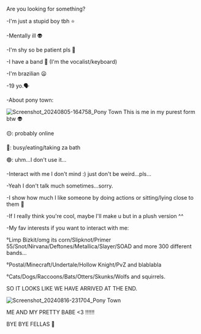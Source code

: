 Are you looking for something? 

-I'm just a stupid boy tbh ⭐

-Mentally ill 👽

-I'm shy so be patient pls 🍪

-I have a band 🐇 (I'm the vocalist/keyboard)

-I'm brazilian 😦 

-19 yo.🗣

-About pony town: 

![Screenshot_20240805-164758_Pony Town](https://github.com/user-attachments/assets/cb269be6-53dc-43e6-8e20-ef20f540ee30)
This is me in my purest form btw 👽

🟡: probably online 

🔴: busy/eating/taking za bath

🟢: uhm...I don't use it... 

-Interact with me I don't mind :)
just don't be weird...pls...

-Yeah I don't talk much sometimes...sorry.

-I show how much I like someone by doing actions or sitting/lying close to them 💖

-If I really think you're cool, maybe I'll make u but in a plush version ^^

-My fav interests if you want to interact with me:

°Limp Bizkit/omg its corn/Slipknot/Primer 55/Snot/Nirvana/Deftones/Metallica/Slayer/SOAD and more 300 different bands...

°Postal/Minecraft/Undertale/Hollow Knight/PvZ and blablabla

°Cats/Dogs/Raccoons/Bats/Otters/Skunks/Wolfs and squirrels. 

SO IT LOOKS LIKE WE HAVE ARRIVED AT THE END.

![Screenshot_20240816-231704_Pony Town](https://github.com/user-attachments/assets/32c98565-5481-41bf-bf86-746ee182e084)

ME AND MY PRETTY BABE <3 ‼️‼️‼️


BYE BYE FELLAS 🐇







